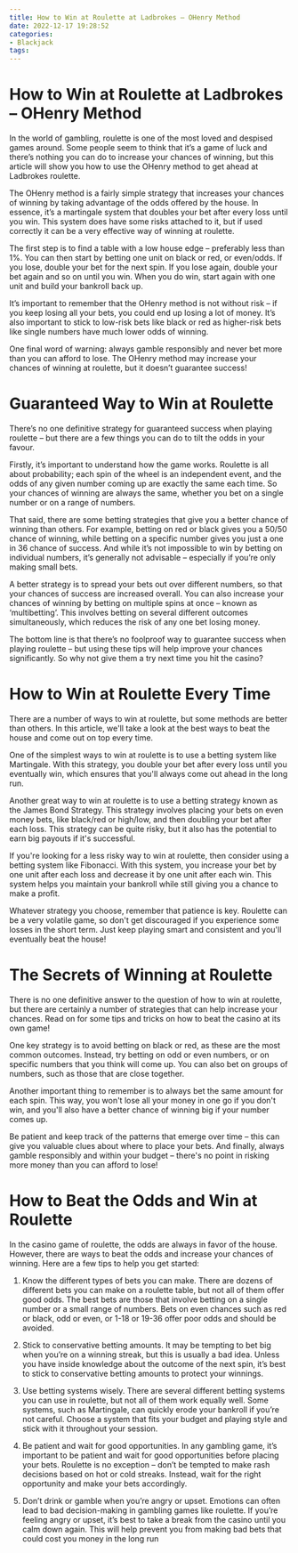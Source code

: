 ```yaml
---
title: How to Win at Roulette at Ladbrokes – OHenry Method 
date: 2022-12-17 19:28:52
categories:
- Blackjack
tags:
---
```



#  How to Win at Roulette at Ladbrokes – OHenry Method 

In the world of gambling, roulette is one of the most loved and despised games around. Some people seem to think that it’s a game of luck and there’s nothing you can do to increase your chances of winning, but this article will show you how to use the OHenry method to get ahead at Ladbrokes roulette.

The OHenry method is a fairly simple strategy that increases your chances of winning by taking advantage of the odds offered by the house. In essence, it’s a martingale system that doubles your bet after every loss until you win. This system does have some risks attached to it, but if used correctly it can be a very effective way of winning at roulette.

The first step is to find a table with a low house edge – preferably less than 1%. You can then start by betting one unit on black or red, or even/odds. If you lose, double your bet for the next spin. If you lose again, double your bet again and so on until you win. When you do win, start again with one unit and build your bankroll back up.

It’s important to remember that the OHenry method is not without risk – if you keep losing all your bets, you could end up losing a lot of money. It’s also important to stick to low-risk bets like black or red as higher-risk bets like single numbers have much lower odds of winning.

One final word of warning: always gamble responsibly and never bet more than you can afford to lose. The OHenry method may increase your chances of winning at roulette, but it doesn’t guarantee success!

#  Guaranteed Way to Win at Roulette 

There’s no one definitive strategy for guaranteed success when playing roulette – but there are a few things you can do to tilt the odds in your favour. 

Firstly, it’s important to understand how the game works. Roulette is all about probability; each spin of the wheel is an independent event, and the odds of any given number coming up are exactly the same each time. So your chances of winning are always the same, whether you bet on a single number or on a range of numbers.

That said, there are some betting strategies that give you a better chance of winning than others. For example, betting on red or black gives you a 50/50 chance of winning, while betting on a specific number gives you just a one in 36 chance of success. And while it’s not impossible to win by betting on individual numbers, it’s generally not advisable – especially if you’re only making small bets.

A better strategy is to spread your bets out over different numbers, so that your chances of success are increased overall. You can also increase your chances of winning by betting on multiple spins at once – known as ‘multibetting’. This involves betting on several different outcomes simultaneously, which reduces the risk of any one bet losing money.

The bottom line is that there’s no foolproof way to guarantee success when playing roulette – but using these tips will help improve your chances significantly. So why not give them a try next time you hit the casino?

#  How to Win at Roulette Every Time 

There are a number of ways to win at roulette, but some methods are better than others. In this article, we'll take a look at the best ways to beat the house and come out on top every time.

One of the simplest ways to win at roulette is to use a betting system like Martingale. With this strategy, you double your bet after every loss until you eventually win, which ensures that you'll always come out ahead in the long run.

Another great way to win at roulette is to use a betting strategy known as the James Bond Strategy. This strategy involves placing your bets on even money bets, like black/red or high/low, and then doubling your bet after each loss. This strategy can be quite risky, but it also has the potential to earn big payouts if it's successful.

If you're looking for a less risky way to win at roulette, then consider using a betting system like Fibonacci. With this system, you increase your bet by one unit after each loss and decrease it by one unit after each win. This system helps you maintain your bankroll while still giving you a chance to make a profit.

Whatever strategy you choose, remember that patience is key. Roulette can be a very volatile game, so don't get discouraged if you experience some losses in the short term. Just keep playing smart and consistent and you'll eventually beat the house!

#  The Secrets of Winning at Roulette 

There is no one definitive answer to the question of how to win at roulette, but there are certainly a number of strategies that can help increase your chances. Read on for some tips and tricks on how to beat the casino at its own game!

One key strategy is to avoid betting on black or red, as these are the most common outcomes. Instead, try betting on odd or even numbers, or on specific numbers that you think will come up. You can also bet on groups of numbers, such as those that are close together.

Another important thing to remember is to always bet the same amount for each spin. This way, you won't lose all your money in one go if you don't win, and you'll also have a better chance of winning big if your number comes up.

Be patient and keep track of the patterns that emerge over time – this can give you valuable clues about where to place your bets. And finally, always gamble responsibly and within your budget – there's no point in risking more money than you can afford to lose!

#  How to Beat the Odds and Win at Roulette

In the casino game of roulette, the odds are always in favor of the house. However, there are ways to beat the odds and increase your chances of winning. Here are a few tips to help you get started:

1. Know the different types of bets you can make. There are dozens of different bets you can make on a roulette table, but not all of them offer good odds. The best bets are those that involve betting on a single number or a small range of numbers. Bets on even chances such as red or black, odd or even, or 1-18 or 19-36 offer poor odds and should be avoided.

2. Stick to conservative betting amounts. It may be tempting to bet big when you’re on a winning streak, but this is usually a bad idea. Unless you have inside knowledge about the outcome of the next spin, it’s best to stick to conservative betting amounts to protect your winnings.

3. Use betting systems wisely. There are several different betting systems you can use in roulette, but not all of them work equally well. Some systems, such as Martingale, can quickly erode your bankroll if you’re not careful. Choose a system that fits your budget and playing style and stick with it throughout your session.

4. Be patient and wait for good opportunities. In any gambling game, it’s important to be patient and wait for good opportunities before placing your bets. Roulette is no exception – don’t be tempted to make rash decisions based on hot or cold streaks. Instead, wait for the right opportunity and make your bets accordingly.

5. Don’t drink or gamble when you’re angry or upset. Emotions can often lead to bad decision-making in gambling games like roulette. If you’re feeling angry or upset, it’s best to take a break from the casino until you calm down again. This will help prevent you from making bad bets that could cost you money in the long run